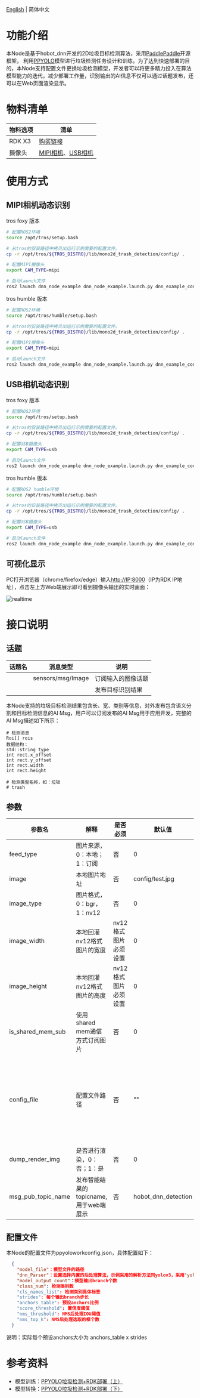 [English](./README.md) | 简体中文

# 功能介绍

本Node是基于hobot_dnn开发的2D垃圾目标检测算法，采用[PaddlePaddle](https://github.com/PaddlePaddle/PaddleDetection.git)开源框架， 利用[PPYOLO](https://github.com/PaddlePaddle/PaddleDetection/tree/release/2.5)模型进行垃圾检测任务设计和训练。为了达到快速部署的目的，本Node支持配置文件更换垃圾检测模型，开发者可以将更多精力投入在算法模型能力的迭代，减少部署工作量，识别输出的AI信息不仅可以通过话题发布，还可以在Web页面渲染显示。



# 物料清单
| 物料选项    | 清单      |
| ------- | ------------ |
| RDK X3  | [购买链接](https://developer.horizon.ai/sunrise) |
| 摄像头 | [MIPI相机](https://github.com/D-Robotics/hobot_mipi_cam)、[USB相机](https://github.com/D-Robotics/hobot_usb_cam) |



# 使用方式

## MIPI相机动态识别

tros foxy 版本
```bash
# 配置ROS2环境
source /opt/tros/setup.bash

# 从tros的安装路径中拷贝出运行示例需要的配置文件。
cp -r /opt/tros/${TROS_DISTRO}/lib/mono2d_trash_detection/config/ .

# 配置MIPI摄像头
export CAM_TYPE=mipi

# 启动launch文件
ros2 launch dnn_node_example dnn_node_example.launch.py dnn_example_config_file:=config/ppyoloworkconfig.json dnn_example_msg_pub_topic_name:=ai_msg_mono2d_trash_detection dnn_example_image_width:=1920 dnn_example_image_height:=1080
```

tros humble 版本
```bash
# 配置ROS2环境
source /opt/tros/humble/setup.bash

# 从tros的安装路径中拷贝出运行示例需要的配置文件。
cp -r /opt/tros/${TROS_DISTRO}/lib/mono2d_trash_detection/config/ .

# 配置MIPI摄像头
export CAM_TYPE=mipi

# 启动launch文件
ros2 launch dnn_node_example dnn_node_example.launch.py dnn_example_config_file:=config/ppyoloworkconfig.json dnn_example_msg_pub_topic_name:=ai_msg_mono2d_trash_detection dnn_example_image_width:=1920 dnn_example_image_height:=1080
```

## USB相机动态识别

tros foxy 版本
```bash
# 配置ROS2环境
source /opt/tros/setup.bash

# 从tros的安装路径中拷贝出运行示例需要的配置文件。
cp -r /opt/tros/${TROS_DISTRO}/lib/mono2d_trash_detection/config/ .

# 配置USB摄像头
export CAM_TYPE=usb

# 启动launch文件
ros2 launch dnn_node_example dnn_node_example.launch.py dnn_example_config_file:=config/ppyoloworkconfig.json dnn_example_msg_pub_topic_name:=ai_msg_mono2d_trash_detection dnn_example_image_width:=1920 dnn_example_image_height:=1080
```

tros humble 版本
```bash
# 配置ROS2 humble环境
source /opt/tros/humble/setup.bash

# 从tros的安装路径中拷贝出运行示例需要的配置文件。
cp -r /opt/tros/${TROS_DISTRO}/lib/mono2d_trash_detection/config/ .

# 配置USB摄像头
export CAM_TYPE=usb

# 启动launch文件
ros2 launch dnn_node_example dnn_node_example.launch.py dnn_example_config_file:=config/ppyoloworkconfig.json dnn_example_msg_pub_topic_name:=ai_msg_mono2d_trash_detection dnn_example_image_width:=1920 dnn_example_image_height:=1080
```

## 可视化显示

PC打开浏览器（chrome/firefox/edge）输入[http://IP:8000](http://ip:8000/)（IP为RDK IP地址），点击左上方Web端展示即可看到摄像头输出的实时画面：

![realtime](image/realtime.gif)



# 接口说明

## 话题
| 话题名 | 消息类型          | 说明               |
| ------ | ----------------- | ------------------ |
|        | sensors/msg/Image | 订阅输入的图像话题 |
|        |                   | 发布目标识别结果   |

本Node支持的垃圾目标检测结果包含长、宽、类别等信息，对外发布包含语义分割和目标检测信息的AI Msg，用户可以订阅发布的AI Msg用于应用开发，完整的AI Msg描述如下所示：

````
# 检测消息
Roi[] rois
数据结构：
std::string type
int rect.x_offset
int rect.y_offset
int rect.width
int rect.height

# 检测类型名称，如：垃圾
# trash
````



## 参数

| 参数名             | 解释                                  | 是否必须             | 默认值              | 备注                                                                    |
| ------------------ | ------------------------------------- | -------------------- | ------------------- | ----------------------------------------------------------------------- |
| feed_type          | 图片来源，0：本地；1：订阅            | 否                   | 0                   |                                                                         |
| image              | 本地图片地址                          | 否                   | config/test.jpg     |                                                                         |
| image_type         | 图片格式，0：bgr，1：nv12             | 否                   | 0                   |                                                                         |
| image_width        | 本地回灌nv12格式图片的宽度            | nv12格式图片必须设置 | 0                   |                                                                         |
| image_height       | 本地回灌nv12格式图片的高度            | nv12格式图片必须设置 | 0                   |                                                                         |
| is_shared_mem_sub  | 使用shared mem通信方式订阅图片        | 否                   | 0                   |                                                                         |
| config_file        | 配置文件路径                          | 否                   | ""                  | 更改配置文件配置不同模型调用不同后处理算法,默认启用fasterrcnn模型后处理 |
| dump_render_img    | 是否进行渲染，0：否；1：是            | 否                   | 0                   |                                                                         |
| msg_pub_topic_name | 发布智能结果的topicname,用于web端展示 | 否                   | hobot_dnn_detection |          

## 配置文件

本Node的配置文件为ppyoloworkconfig.json，具体配置如下：

```json
  {
    "model_file"：模型文件的路径
    "dnn_Parser"：设置选择内置的后处理算法，示例采用的解析方法同yolov3，采用"yolov3"
    "model_output_count"：模型输出branch个数
	"class_num": 检测类别数
	"cls_names_list": 检测类别具体标签
	"strides": 每个输出branch步长
	"anchors_table": 预设anchors比例
	"score_threshold": 置信度阈值
	"nms_threshold": NMS后处理IOU阈值
	"nms_top_k": NMS后处理选取的框个数
  }
```

说明：实际每个预设anchors大小为 anchors_table x strides



# 参考资料

- 模型训练：[PPYOLO垃圾检测+RDK部署（上）](https://aistudio.baidu.com/aistudio/projectdetail/4606468?contributionType=1)
- 模型转换：[PPYOLO垃圾检测+RDK部署（下）](https://aistudio.baidu.com/aistudio/projectdetail/4754526?contributionType=1)
